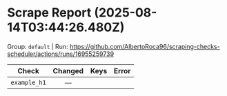 # Scrape Report (2025-08-14T03:44:26.480Z)

Group: `default`  |  Run: https://github.com/AlbertoRoca96/scraping-checks-scheduler/actions/runs/16955259739

| Check | Changed | Keys | Error |
|---|:---:|:--|:--|
| `example_h1` | — |  |  |
